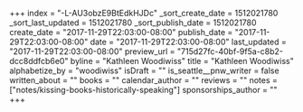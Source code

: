 +++
index = "-L-AU3obzE9BtEdkHJDc"
_sort_create_date = 1512021780
_sort_last_updated = 1512021780
_sort_publish_date = 1512021780
create_date = "2017-11-29T22:03:00-08:00"
publish_date = "2017-11-29T22:03:00-08:00"
date = "2017-11-29T22:03:00-08:00"
last_updated = "2017-11-29T22:03:00-08:00"
preview_url = "715d27fc-40bf-9f5a-c8b2-dcc8ddfcb6e0"
byline = "Kathleen Woodiwiss"
title = "Kathleen Woodiwiss"
alphabetize_by = "woodiwiss"
isDraft = ""
is_seattle__pnw_writer = false
written_about = ""
books = ""
calendar_author = ""
reviews = ""
notes = ["notes/kissing-books-historically-speaking"]
sponsorships_author = ""
+++

